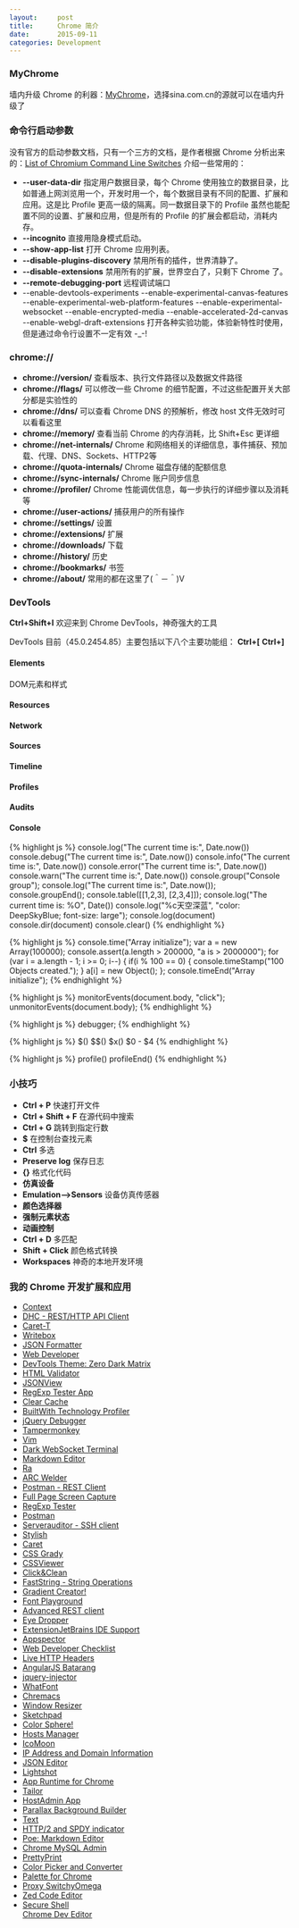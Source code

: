 ```yaml
---
layout:     post
title:      Chrome 简介
date:       2015-09-11
categories: Development
---
```


### MyChrome
墙内升级 Chrome 的利器：[MyChrome](http://code.taobao.org/p/mychrome/src/trunk/release/)，选择sina.com.cn的源就可以在墙内升级了

### 命令行启动参数
没有官方的启动参数文档，只有一个三方的文档，是作者根据 Chrome 分析出来的：[List of Chromium Command Line Switches](http://peter.sh/experiments/chromium-command-line-switches/)  介绍一些常用的：  

+ **--user-data-dir** 指定用户数据目录，每个 Chrome 使用独立的数据目录，比如普通上网浏览用一个，开发时用一个，每个数据目录有不同的配置、扩展和应用。这是比 Profile 更高一级的隔离。同一数据目录下的 Profile 虽然也能配置不同的设置、扩展和应用，但是所有的 Profile 的扩展会都启动，消耗内存。  
+ **--incognito** 直接用隐身模式启动。  
+ **--show-app-list** 打开 Chrome 应用列表。  
+ **--disable-plugins-discovery** 禁用所有的插件，世界清静了。  
+ **--disable-extensions** 禁用所有的扩展，世界空白了，只剩下 Chrome 了。  
+ **--remote-debugging-port** 远程调试端口
+ --enable-devtools-experiments --enable-experimental-canvas-features --enable-experimental-web-platform-features --enable-experimental-websocket --enable-encrypted-media --enable-accelerated-2d-canvas --enable-webgl-draft-extensions 打开各种实验功能，体验新特性时使用，但是通过命令行设置不一定有效 -_-!  

### chrome://
+ **chrome://version/** 查看版本、执行文件路径以及数据文件路径  
+ **chrome://flags/** 可以修改一些 Chrome 的细节配置，不过这些配置开关大部分都是实验性的
+ **chrome://dns/** 可以查看 Chrome DNS 的预解析，修改 host 文件无效时可以看看这里
+ **chrome://memory/** 查看当前 Chrome 的内存消耗，比 Shift+Esc 更详细
+ **chrome://net-internals/** Chrome 和网络相关的详细信息，事件捕获、预加载、代理、DNS、Sockets、HTTP2等
+ **chrome://quota-internals/** Chrome 磁盘存储的配额信息
+ **chrome://sync-internals/** Chrome 账户同步信息
+ **chrome://profiler/** Chrome 性能调优信息，每一步执行的详细步骤以及消耗等
+ **chrome://user-actions/** 捕获用户的所有操作  
+ **chrome://settings/** 设置  
+ **chrome://extensions/** 扩展  
+ **chrome://downloads/** 下载  
+ **chrome://history/** 历史  
+ **chrome://bookmarks/** 书签  
+ **chrome://about/** 常用的都在这里了(＾－＾)V  

### DevTools
**Ctrl+Shift+I** 欢迎来到 Chrome DevTools，神奇强大的工具

DevTools 目前（45.0.2454.85）主要包括以下八个主要功能组：
**Ctrl+[**    **Ctrl+]**
#### Elements
DOM元素和样式
#### Resources
#### Network
#### Sources
#### Timeline
#### Profiles
#### Audits
#### Console
{% highlight js %}
console.log("The current time is:", Date.now())
console.debug("The current time is:", Date.now())
console.info("The current time is:", Date.now())
console.error("The current time is:", Date.now())
console.warn("The current time is:", Date.now())
console.group("Console group");
console.log("The current time is:", Date.now());
console.groupEnd();
console.table([[1,2,3], [2,3,4]]);
console.log("The current time is: %O", Date())
console.log("%c天空深蓝", "color: DeepSkyBlue; font-size: large");
console.log(document)
console.dir(document)
console.clear()
{% endhighlight %}

{% highlight js %}
console.time("Array initialize");
    var a = new Array(100000);
    console.assert(a.length > 200000, "a is > 2000000");
    for (var i = a.length - 1; i >= 0; i--) {
        if(i % 100 == 0) {
            console.timeStamp("100 Objects created.");
        }
        a[i] = new Object();
    };
console.timeEnd("Array initialize");
{% endhighlight %}

{% highlight js %}
monitorEvents(document.body, "click");
unmonitorEvents(document.body);
{% endhighlight %}

{% highlight js %}
debugger;
{% endhighlight %}

{% highlight js %}
$()
$$()
$x()
$0 - $4
{% endhighlight %}

{% highlight js %}
profile()
profileEnd()
{% endhighlight %}

### 小技巧
+ **Ctrl + P** 快速打开文件
+ **Ctrl + Shift + F** 在源代码中搜索
+ **Ctrl + G** 跳转到指定行数
+ **$** 在控制台查找元素
+ **Ctrl** 多选
+ **Preserve log** 保存日志
+ **{}** 格式化代码
+ **仿真设备**
+ **Emulation-->Sensors** 设备仿真传感器
+ **颜色选择器**
+ **强制元素状态**
+ **动画控制**
+ **Ctrl + D** 多匹配
+ **Shift + Click** 颜色格式转换
+ **Workspaces** 神奇的本地开发环境

### 我的 Chrome 开发扩展和应用
+ [Context](https://chrome.google.com/webstore/detail/context/aalnjolghjkkogicompabhhbbkljnlka)  
+ [DHC - REST/HTTP API Client](https://chrome.google.com/webstore/detail/context/aejoelaoggembcahagimdiliamlcdmfm)  
+ [Caret-T](https://chrome.google.com/webstore/detail/context/agiednhnlghobdgpgfdnbdaflnngmoij)  
+ [Writebox](https://chrome.google.com/webstore/detail/context/bbehjmjchoiaglkeboicbgkpfafcmhij)  
+ [JSON Formatter](https://chrome.google.com/webstore/detail/context/bcjindcccaagfpapjjmafapmmgkkhgoa)  
+ [Web Developer](https://chrome.google.com/webstore/detail/context/bfbameneiokkgbdmiekhjnmfkcnldhhm)  
+ [DevTools Theme: Zero Dark Matrix](https://chrome.google.com/webstore/detail/context/bomhdjeadceaggdgfoefmpeafkjhegbo)  
+ [HTML Validator](https://chrome.google.com/webstore/detail/context/cgndfbhngibokieehnjhbjkkhbfmhojo)  
+ [JSONView](https://chrome.google.com/webstore/detail/context/chklaanhfefbnpoihckbnefhakgolnmc)  
+ [RegExp Tester App](https://chrome.google.com/webstore/detail/context/cmmblmkfaijaadfjapjddbeaoffeccib)  
+ [Clear Cache](https://chrome.google.com/webstore/detail/context/cppjkneekbjaeellbfkmgnhonkkjfpdn)  
+ [BuiltWith Technology Profiler](https://chrome.google.com/webstore/detail/context/dapjbgnjinbpoindlpdmhochffioedbn)  
+ [jQuery Debugger](https://chrome.google.com/webstore/detail/context/dbhhnnnpaeobfddmlalhnehgclcmjimi)  
+ [Tampermonkey](https://chrome.google.com/webstore/detail/context/dhdgffkkebhmkfjojejmpbldmpobfkfo)  
+ [Vim](https://chrome.google.com/webstore/detail/context/dhhoacdlegcbdglbfnhgnlchpkdlofkb)  
+ [Dark WebSocket Terminal](https://chrome.google.com/webstore/detail/context/dmogdjmcpfaibncngoolgljgocdabhke)  
+ [Markdown Editor](https://chrome.google.com/webstore/detail/context/dpibenlpmppnjcjfpcdgfomalnejildm)  
+ [Ra](https://chrome.google.com/webstore/detail/context/egipeapdjjhflkafmacobnmdbdkanoag)  
+ [ARC Welder](https://chrome.google.com/webstore/detail/context/emfinbmielocnlhgmfkkmkngdoccbadn)  
+ [Postman - REST Client](https://chrome.google.com/webstore/detail/context/fdmmgilgnpjigdojojpjoooidkmcomcm)  
+ [Full Page Screen Capture](https://chrome.google.com/webstore/detail/context/fdpohaocaechififmbbbbbknoalclacl)  
+ [RegExp Tester](https://chrome.google.com/webstore/detail/context/fekbbmalpajhfifodaakkfeodkpigjbk)  
+ [Postman](https://chrome.google.com/webstore/detail/context/fhbjgbiflinjbdggehcddcbncdddomop)  
+ [Serverauditor - SSH client](https://chrome.google.com/webstore/detail/context/fjcdjmmkgnkgihjnlbgcdamkadlkbmam)  
+ [Stylish](https://chrome.google.com/webstore/detail/context/fjnbnpbmkenffdnngjfgmeleoegfcffe)  
+ [Caret](https://chrome.google.com/webstore/detail/context/fljalecfjciodhpcledpamjachpmelml)  
+ [CSS Grady](https://chrome.google.com/webstore/detail/context/gdhlnmdfoeaagdlljpiklddgfnfidfli)  
+ [CSSViewer](https://chrome.google.com/webstore/detail/context/ggfgijbpiheegefliciemofobhmofgce)  
+ [Click&Clean](https://chrome.google.com/webstore/detail/context/ghgabhipcejejjmhhchfonmamedcbeod)  
+ [FastString - String Operations](https://chrome.google.com/webstore/detail/context/gpknmoniniacaobkeclmiiaekniaddnd)  
+ [Gradient Creator!](https://chrome.google.com/webstore/detail/context/hcplneddoadgichngfbobgpllfphdfla)  
+ [Font Playground](https://chrome.google.com/webstore/detail/context/hdpmpnhaoddjelneingmbnhaibbmjgno)  
+ [Advanced REST client](https://chrome.google.com/webstore/detail/context/hgmloofddffdnphfgcellkdfbfbjeloo)  
+ [Eye Dropper](https://chrome.google.com/webstore/detail/context/hmdcmlfkchdmnmnmheododdhjedfccka)  
+ [ExtensionJetBrains IDE Support](https://chrome.google.com/webstore/detail/context/hmhgeddbohgjknpmjagkdomcpobmllji)  
+ [Appspector](https://chrome.google.com/webstore/detail/context/homgcnaoacgigpkkljjjekpignblkeae)  
+ [Web Developer Checklist](https://chrome.google.com/webstore/detail/context/iahamcpedabephpcgkeikbclmaljebjp)  
+ [Live HTTP Headers](https://chrome.google.com/webstore/detail/context/iaiioopjkcekapmldfgbebdclcnpgnlo)  
+ [AngularJS Batarang](https://chrome.google.com/webstore/detail/context/ighdmehidhipcmcojjgiloacoafjmpfk)  
+ [jquery-injector](https://chrome.google.com/webstore/detail/context/indebdooekgjhkncmgbkeopjebofdoid)  
+ [WhatFont](https://chrome.google.com/webstore/detail/context/jabopobgcpjmedljpbcaablpmlmfcogm)  
+ [Chremacs](https://chrome.google.com/webstore/detail/context/kglkomofdfeolfjjnmhdpkadaildaogd)  
+ [Window Resizer](https://chrome.google.com/webstore/detail/context/kkelicaakdanhinjdeammmilcgefonfh)  
+ [Sketchpad](https://chrome.google.com/webstore/detail/context/kkghjbajgkcialbbimbifdcjilhcgoim)  
+ [Color Sphere!](https://chrome.google.com/webstore/detail/context/knomilfbnhpkmibhmleppnkmcempglag)  
+ [Hosts Manager](https://chrome.google.com/webstore/detail/context/kpfmckjjpabojdhlncnccfhkfhbmnjfi)  
+ [IcoMoon](https://chrome.google.com/webstore/detail/context/kppingdhhalimbaehfmhldppemnmlcjd)  
+ [IP Address and Domain Information](https://chrome.google.com/webstore/detail/context/lhgkegeccnckoiliokondpaaalbhafoa)  
+ [JSON Editor](https://chrome.google.com/webstore/detail/context/lhkmoheomjbkfloacpgllgjcamhihfaj)  
+ [Lightshot](https://chrome.google.com/webstore/detail/context/mbniclmhobmnbdlbpiphghaielnnpgdp)  
+ [App Runtime for Chrome](https://chrome.google.com/webstore/detail/context/mfaihdlpglflfgpfjcifdjdjcckigekc)  
+ [Tailor](https://chrome.google.com/webstore/detail/context/mfakmogheanjhlgjhpijkhdjegllgenf)  
+ [HostAdmin App](https://chrome.google.com/webstore/detail/context/mfoaclfeiefiehgaojbmncmefhdnikeg)  
+ [Parallax Background Builder](https://chrome.google.com/webstore/detail/context/mklkemobgbjfgpnhfbdbainmenjanpbe)  
+ [Text](https://chrome.google.com/webstore/detail/context/mmfbcljfglbokpmkimbfghdkjmjhdgbg)  
+ [HTTP/2 and SPDY indicator](https://chrome.google.com/webstore/detail/context/mpbpobfflnpcgagjijhmgnchggcjblin)  
+ [Poe: Markdown Editor](https://chrome.google.com/webstore/detail/context/mpghdlgejmakmgbigejnjnmgdjaddhje)  
+ [Chrome MySQL Admin](https://chrome.google.com/webstore/detail/context/ndgnpnpakfcdjmpgmcaknimfgcldechn)  
+ [PrettyPrint](https://chrome.google.com/webstore/detail/context/nipdlgebaanapcphbcidpmmmkcecpkhg)  
+ [Color Picker and Converter](https://chrome.google.com/webstore/detail/context/ofkcpbjmhcdipbhcdfechmckpaofdjlf)  
+ [Palette for Chrome](https://chrome.google.com/webstore/detail/context/oolpphfmdmjbojolagcbgdemojhcnlod)  
+ [Proxy SwitchyOmega](https://chrome.google.com/webstore/detail/context/padekgcemlokbadohgkifijomclgjgif)  
+ [Zed Code Editor](https://chrome.google.com/webstore/detail/context/pfmjnmeipppmcebplngmhfkleiinphhp)  
+ [Secure Shell](https://chrome.google.com/webstore/detail/context/pnhechapfaindjhompbnflcldabbghjo)  
[Chrome Dev Editor](https://chrome.google.com/webstore/detail/context/pnoffddplpippgcfjdhbmhkofpnaalpg)  